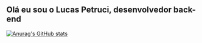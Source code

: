 ## Olá eu sou o Lucas Petruci, desenvolvedor back-end

[![Anurag's GitHub stats](https://github-readme-stats.vercel.app/api?username=LucasPetruci)](https://github.com/anuraghazra/github-readme-stats)

